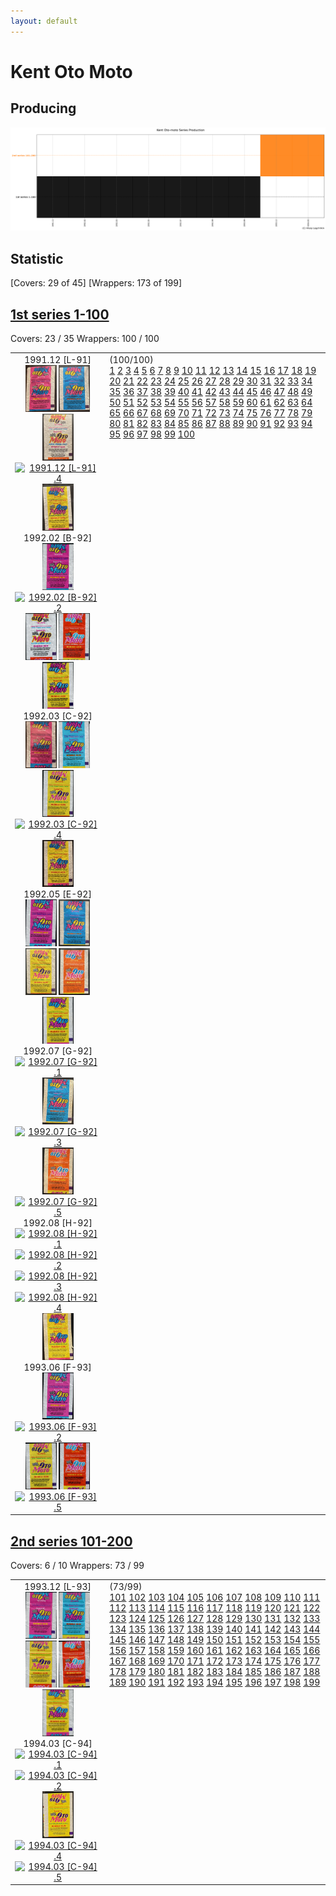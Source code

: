 ```yaml
---
layout: default
---
```


# Kent Oto Moto

## Producing

![producing](kent_oto_moto_production.png "Oto Moto Production")

## Statistic


\[Covers: 29 of 45\]
\[Wrappers: 173 of 199\]

## [1st series 1-100](1-100)

Covers: 23 / 35
Wrappers: 100 / 100

<table style="width:100%">
    <tr style="vertical-align: top;">
        <td style="width:30%;text-align: center">
            1991.12 [L-91] <br/>
            <a href='1-100/thumbnails/outer/1991_12{L-91}[5]/1.5.png' target='_blank'><img src='1-100/thumbnails/outer/1991_12{L-91}[5]/1.5.png' width='50' alt='1991.12 [L-91] .1'/></a>
            <a href='1-100/thumbnails/outer/1991_12{L-91}[5]/2.5.png' target='_blank'><img src='1-100/thumbnails/outer/1991_12{L-91}[5]/2.5.png' width='50' alt='1991.12 [L-91] .2'/></a>
            <a href='1-100/thumbnails/outer/1991_12{L-91}[5]/3.5.png' target='_blank'><img src='1-100/thumbnails/outer/1991_12{L-91}[5]/3.5.png' width='50' alt='1991.12 [L-91] .3'/></a>
            <a href='/collection/gum_wrappers/kent/turbo//missed_outer.png' target='_blank'><img src='/collection/gum_wrappers/kent/turbo//missed_outer.png' width='50' alt='1991.12 [L-91] .4'/></a>
            <a href='1-100/thumbnails/outer/1991_12{L-91}[5]/5.5.png' target='_blank'><img src='1-100/thumbnails/outer/1991_12{L-91}[5]/5.5.png' width='50' alt='1991.12 [L-91] .5'/></a>
            <br/>1992.02 [B-92] <br/>
            <a href='1-100/thumbnails/outer/1992_02{B-92}[5]/1.5.png' target='_blank'><img src='1-100/thumbnails/outer/1992_02{B-92}[5]/1.5.png' width='50' alt='1992.02 [B-92] .1'/></a>
            <a href='/collection/gum_wrappers/kent/turbo//missed_outer.png' target='_blank'><img src='/collection/gum_wrappers/kent/turbo//missed_outer.png' width='50' alt='1992.02 [B-92] .2'/></a>
            <a href='1-100/thumbnails/outer/1992_02{B-92}[5]/3.5.png' target='_blank'><img src='1-100/thumbnails/outer/1992_02{B-92}[5]/3.5.png' width='50' alt='1992.02 [B-92] .3'/></a>
            <a href='1-100/thumbnails/outer/1992_02{B-92}[5]/4.5.png' target='_blank'><img src='1-100/thumbnails/outer/1992_02{B-92}[5]/4.5.png' width='50' alt='1992.02 [B-92] .4'/></a>
            <a href='1-100/thumbnails/outer/1992_02{B-92}[5]/5.5.png' target='_blank'><img src='1-100/thumbnails/outer/1992_02{B-92}[5]/5.5.png' width='50' alt='1992.02 [B-92] .5'/></a>
            <br/>1992.03 [C-92] <br/>
            <a href='1-100/thumbnails/outer/1992_03{C-92}[5]/1.5.png' target='_blank'><img src='1-100/thumbnails/outer/1992_03{C-92}[5]/1.5.png' width='50' alt='1992.03 [C-92] .1'/></a>
            <a href='1-100/thumbnails/outer/1992_03{C-92}[5]/2.5.png' target='_blank'><img src='1-100/thumbnails/outer/1992_03{C-92}[5]/2.5.png' width='50' alt='1992.03 [C-92] .2'/></a>
            <a href='1-100/thumbnails/outer/1992_03{C-92}[5]/3.5.png' target='_blank'><img src='1-100/thumbnails/outer/1992_03{C-92}[5]/3.5.png' width='50' alt='1992.03 [C-92] .3'/></a>
            <a href='/collection/gum_wrappers/kent/turbo//missed_outer.png' target='_blank'><img src='/collection/gum_wrappers/kent/turbo//missed_outer.png' width='50' alt='1992.03 [C-92] .4'/></a>
            <a href='1-100/thumbnails/outer/1992_03{C-92}[5]/5.5.png' target='_blank'><img src='1-100/thumbnails/outer/1992_03{C-92}[5]/5.5.png' width='50' alt='1992.03 [C-92] .5'/></a>
            <br/>1992.05 [E-92] <br/>
            <a href='1-100/thumbnails/outer/1992_05{E-92}[5]/1.5.png' target='_blank'><img src='1-100/thumbnails/outer/1992_05{E-92}[5]/1.5.png' width='50' alt='1992.05 [E-92] .1'/></a>
            <a href='1-100/thumbnails/outer/1992_05{E-92}[5]/2.5.png' target='_blank'><img src='1-100/thumbnails/outer/1992_05{E-92}[5]/2.5.png' width='50' alt='1992.05 [E-92] .2'/></a>
            <a href='1-100/thumbnails/outer/1992_05{E-92}[5]/3.5.png' target='_blank'><img src='1-100/thumbnails/outer/1992_05{E-92}[5]/3.5.png' width='50' alt='1992.05 [E-92] .3'/></a>
            <a href='1-100/thumbnails/outer/1992_05{E-92}[5]/4.5.png' target='_blank'><img src='1-100/thumbnails/outer/1992_05{E-92}[5]/4.5.png' width='50' alt='1992.05 [E-92] .4'/></a>
            <a href='1-100/thumbnails/outer/1992_05{E-92}[5]/5.5.png' target='_blank'><img src='1-100/thumbnails/outer/1992_05{E-92}[5]/5.5.png' width='50' alt='1992.05 [E-92] .5'/></a>
            <br/>1992.07 [G-92] <br/>
            <a href='/collection/gum_wrappers/kent/turbo//missed_outer.png' target='_blank'><img src='/collection/gum_wrappers/kent/turbo//missed_outer.png' width='50' alt='1992.07 [G-92] .1'/></a>
            <a href='1-100/thumbnails/outer/1992_07{G-92}[5]/2.4.png' target='_blank'><img src='1-100/thumbnails/outer/1992_07{G-92}[5]/2.4.png' width='50' alt='1992.07 [G-92] .2'/></a>
            <a href='/collection/gum_wrappers/kent/turbo//missed_outer.png' target='_blank'><img src='/collection/gum_wrappers/kent/turbo//missed_outer.png' width='50' alt='1992.07 [G-92] .3'/></a>
            <a href='1-100/thumbnails/outer/1992_07{G-92}[5]/4.4.png' target='_blank'><img src='1-100/thumbnails/outer/1992_07{G-92}[5]/4.4.png' width='50' alt='1992.07 [G-92] .4'/></a>
            <a href='/collection/gum_wrappers/kent/turbo//missed_outer.png' target='_blank'><img src='/collection/gum_wrappers/kent/turbo//missed_outer.png' width='50' alt='1992.07 [G-92] .5'/></a>
            <br/>1992.08 [H-92] <br/>
            <a href='/collection/gum_wrappers/kent/turbo//missed_outer.png' target='_blank'><img src='/collection/gum_wrappers/kent/turbo//missed_outer.png' width='50' alt='1992.08 [H-92] .1'/></a>
            <a href='/collection/gum_wrappers/kent/turbo//missed_outer.png' target='_blank'><img src='/collection/gum_wrappers/kent/turbo//missed_outer.png' width='50' alt='1992.08 [H-92] .2'/></a>
            <a href='/collection/gum_wrappers/kent/turbo//missed_outer.png' target='_blank'><img src='/collection/gum_wrappers/kent/turbo//missed_outer.png' width='50' alt='1992.08 [H-92] .3'/></a>
            <a href='/collection/gum_wrappers/kent/turbo//missed_outer.png' target='_blank'><img src='/collection/gum_wrappers/kent/turbo//missed_outer.png' width='50' alt='1992.08 [H-92] .4'/></a>
            <a href='1-100/thumbnails/outer/1992_08{H-92}[5]/5.3.png' target='_blank'><img src='1-100/thumbnails/outer/1992_08{H-92}[5]/5.3.png' width='50' alt='1992.08 [H-92] .5'/></a>
            <br/>1993.06 [F-93] <br/>
            <a href='1-100/thumbnails/outer/1993_06{F-93}[5]/1.5.png' target='_blank'><img src='1-100/thumbnails/outer/1993_06{F-93}[5]/1.5.png' width='50' alt='1993.06 [F-93] .1'/></a>
            <a href='/collection/gum_wrappers/kent/turbo//missed_outer.png' target='_blank'><img src='/collection/gum_wrappers/kent/turbo//missed_outer.png' width='50' alt='1993.06 [F-93] .2'/></a>
            <a href='1-100/thumbnails/outer/1993_06{F-93}[5]/3.5.png' target='_blank'><img src='1-100/thumbnails/outer/1993_06{F-93}[5]/3.5.png' width='50' alt='1993.06 [F-93] .3'/></a>
            <a href='1-100/thumbnails/outer/1993_06{F-93}[5]/4.5.png' target='_blank'><img src='1-100/thumbnails/outer/1993_06{F-93}[5]/4.5.png' width='50' alt='1993.06 [F-93] .4'/></a>
            <a href='/collection/gum_wrappers/kent/turbo//missed_outer.png' target='_blank'><img src='/collection/gum_wrappers/kent/turbo//missed_outer.png' width='50' alt='1993.06 [F-93] .5'/></a>
            <br/>
        </td>
        <td>
            (100/100)<br/>
            <a class='perfect' href='1-100/thumbnails/inner/1.5.png' title='' target='_blank'>1</a>
            <a class='enough' href='1-100/thumbnails/inner/2.4.png' title='' target='_blank'>2</a>
            <a class='perfect' href='1-100/thumbnails/inner/3.5.png' title='' target='_blank'>3</a>
            <a class='perfect' href='1-100/thumbnails/inner/4.5.png' title='' target='_blank'>4</a>
            <a class='perfect' href='1-100/thumbnails/inner/5.5.png' title='' target='_blank'>5</a>
            <a class='perfect' href='1-100/thumbnails/inner/6.5.png' title='' target='_blank'>6</a>
            <a class='perfect' href='1-100/thumbnails/inner/7.5.png' title='' target='_blank'>7</a>
            <a class='perfect' href='1-100/thumbnails/inner/8.5.png' title='' target='_blank'>8</a>
            <a class='perfect' href='1-100/thumbnails/inner/9.5.png' title='' target='_blank'>9</a>
            <a class='perfect' href='1-100/thumbnails/inner/10.5.png' title='' target='_blank'>10</a>
            <a class='perfect' href='1-100/thumbnails/inner/11.5.png' title='' target='_blank'>11</a>
            <a class='perfect' href='1-100/thumbnails/inner/12.5.png' title='' target='_blank'>12</a>
            <a class='perfect' href='1-100/thumbnails/inner/13.5.png' title='' target='_blank'>13</a>
            <a class='perfect' href='1-100/thumbnails/inner/14.5.png' title='' target='_blank'>14</a>
            <a class='enough' href='1-100/thumbnails/inner/15.4.png' title='' target='_blank'>15</a>
            <a class='perfect' href='1-100/thumbnails/inner/16.5.png' title='' target='_blank'>16</a>
            <a class='perfect' href='1-100/thumbnails/inner/17.5.png' title='' target='_blank'>17</a>
            <a class='perfect' href='1-100/thumbnails/inner/18.5.png' title='' target='_blank'>18</a>
            <a class='perfect' href='1-100/thumbnails/inner/19.5.png' title='' target='_blank'>19</a>
            <a class='perfect' href='1-100/thumbnails/inner/20.5.png' title='' target='_blank'>20</a>
            <a class='perfect' href='1-100/thumbnails/inner/21.5.png' title='' target='_blank'>21</a>
            <a class='perfect' href='1-100/thumbnails/inner/22.5.png' title='' target='_blank'>22</a>
            <a class='enough' href='1-100/thumbnails/inner/23.4.png' title='' target='_blank'>23</a>
            <a class='perfect' href='1-100/thumbnails/inner/24.5.png' title='' target='_blank'>24</a>
            <a class='perfect' href='1-100/thumbnails/inner/25.5.png' title='' target='_blank'>25</a>
            <a class='perfect' href='1-100/thumbnails/inner/26.5.png' title='' target='_blank'>26</a>
            <a class='perfect' href='1-100/thumbnails/inner/27.5.png' title='' target='_blank'>27</a>
            <a class='perfect' href='1-100/thumbnails/inner/28.5.png' title='' target='_blank'>28</a>
            <a class='enough' href='1-100/thumbnails/inner/29.4.png' title='' target='_blank'>29</a>
            <a class='perfect' href='1-100/thumbnails/inner/30.5.png' title='' target='_blank'>30</a>
            <a class='perfect' href='1-100/thumbnails/inner/31.5.png' title='' target='_blank'>31</a>
            <a class='perfect' href='1-100/thumbnails/inner/32.5.png' title='' target='_blank'>32</a>
            <a class='enough' href='1-100/thumbnails/inner/33.4.png' title='' target='_blank'>33</a>
            <a class='perfect' href='1-100/thumbnails/inner/34.5.png' title='' target='_blank'>34</a>
            <a class='perfect' href='1-100/thumbnails/inner/35.5.png' title='' target='_blank'>35</a>
            <a class='perfect' href='1-100/thumbnails/inner/36.5.png' title='' target='_blank'>36</a>
            <a class='perfect' href='1-100/thumbnails/inner/37.5.png' title='' target='_blank'>37</a>
            <a class='enough' href='1-100/thumbnails/inner/38.4.png' title='' target='_blank'>38</a>
            <a class='enough' href='1-100/thumbnails/inner/39.4.png' title='' target='_blank'>39</a>
            <a class='perfect' href='1-100/thumbnails/inner/40.5.png' title='' target='_blank'>40</a>
            <a class='perfect' href='1-100/thumbnails/inner/41.5.png' title='' target='_blank'>41</a>
            <a class='perfect' href='1-100/thumbnails/inner/42.5.png' title='' target='_blank'>42</a>
            <a class='perfect' href='1-100/thumbnails/inner/43.5.png' title='' target='_blank'>43</a>
            <a class='perfect' href='1-100/thumbnails/inner/44.5.png' title='' target='_blank'>44</a>
            <a class='enough' href='1-100/thumbnails/inner/45.4.png' title='' target='_blank'>45</a>
            <a class='perfect' href='1-100/thumbnails/inner/46.5.png' title='' target='_blank'>46</a>
            <a class='perfect' href='1-100/thumbnails/inner/47.5.png' title='' target='_blank'>47</a>
            <a class='perfect' href='1-100/thumbnails/inner/48.5.png' title='' target='_blank'>48</a>
            <a class='perfect' href='1-100/thumbnails/inner/49.5.png' title='' target='_blank'>49</a>
            <a class='enough' href='1-100/thumbnails/inner/50.4.png' title='' target='_blank'>50</a>
            <a class='perfect' href='1-100/thumbnails/inner/51.5.png' title='' target='_blank'>51</a>
            <a class='enough' href='1-100/thumbnails/inner/52.4.png' title='' target='_blank'>52</a>
            <a class='perfect' href='1-100/thumbnails/inner/53.5.png' title='' target='_blank'>53</a>
            <a class='perfect' href='1-100/thumbnails/inner/54.5.png' title='' target='_blank'>54</a>
            <a class='perfect' href='1-100/thumbnails/inner/55.5.png' title='' target='_blank'>55</a>
            <a class='perfect' href='1-100/thumbnails/inner/56.5.png' title='' target='_blank'>56</a>
            <a class='perfect' href='1-100/thumbnails/inner/57.5.png' title='' target='_blank'>57</a>
            <a class='perfect' href='1-100/thumbnails/inner/58.5.png' title='' target='_blank'>58</a>
            <a class='perfect' href='1-100/thumbnails/inner/59.5.png' title='' target='_blank'>59</a>
            <a class='enough' href='1-100/thumbnails/inner/60.4.png' title='' target='_blank'>60</a>
            <a class='perfect' href='1-100/thumbnails/inner/61.5.png' title='' target='_blank'>61</a>
            <a class='perfect' href='1-100/thumbnails/inner/62.5.png' title='' target='_blank'>62</a>
            <a class='perfect' href='1-100/thumbnails/inner/63.5.png' title='' target='_blank'>63</a>
            <a class='perfect' href='1-100/thumbnails/inner/64.5.png' title='' target='_blank'>64</a>
            <a class='perfect' href='1-100/thumbnails/inner/65.5.png' title='' target='_blank'>65</a>
            <a class='perfect' href='1-100/thumbnails/inner/66.5.png' title='' target='_blank'>66</a>
            <a class='perfect' href='1-100/thumbnails/inner/67.5.png' title='' target='_blank'>67</a>
            <a class='perfect' href='1-100/thumbnails/inner/68.5.png' title='' target='_blank'>68</a>
            <a class='perfect' href='1-100/thumbnails/inner/69.5.png' title='' target='_blank'>69</a>
            <a class='perfect' href='1-100/thumbnails/inner/70.5.png' title='' target='_blank'>70</a>
            <a class='perfect' href='1-100/thumbnails/inner/71.5.png' title='' target='_blank'>71</a>
            <a class='perfect' href='1-100/thumbnails/inner/72.5.png' title='' target='_blank'>72</a>
            <a class='perfect' href='1-100/thumbnails/inner/73.5.png' title='' target='_blank'>73</a>
            <a class='perfect' href='1-100/thumbnails/inner/74.5.png' title='' target='_blank'>74</a>
            <a class='perfect' href='1-100/thumbnails/inner/75.5.png' title='' target='_blank'>75</a>
            <a class='perfect' href='1-100/thumbnails/inner/76.5.png' title='' target='_blank'>76</a>
            <a class='perfect' href='1-100/thumbnails/inner/77.5.png' title='' target='_blank'>77</a>
            <a class='perfect' href='1-100/thumbnails/inner/78.5.png' title='' target='_blank'>78</a>
            <a class='perfect' href='1-100/thumbnails/inner/79.5.png' title='' target='_blank'>79</a>
            <a class='perfect' href='1-100/thumbnails/inner/80.5.png' title='' target='_blank'>80</a>
            <a class='perfect' href='1-100/thumbnails/inner/81.5.png' title='' target='_blank'>81</a>
            <a class='perfect' href='1-100/thumbnails/inner/82.5.png' title='' target='_blank'>82</a>
            <a class='perfect' href='1-100/thumbnails/inner/83.5.png' title='' target='_blank'>83</a>
            <a class='perfect' href='1-100/thumbnails/inner/84.5.png' title='' target='_blank'>84</a>
            <a class='enough' href='1-100/thumbnails/inner/85.4.png' title='' target='_blank'>85</a>
            <a class='perfect' href='1-100/thumbnails/inner/86.5.png' title='' target='_blank'>86</a>
            <a class='perfect' href='1-100/thumbnails/inner/87.5.png' title='' target='_blank'>87</a>
            <a class='enough' href='1-100/thumbnails/inner/88.4.png' title='' target='_blank'>88</a>
            <a class='perfect' href='1-100/thumbnails/inner/89.5.png' title='' target='_blank'>89</a>
            <a class='perfect' href='1-100/thumbnails/inner/90.5.png' title='' target='_blank'>90</a>
            <a class='perfect' href='1-100/thumbnails/inner/91.5.png' title='' target='_blank'>91</a>
            <a class='perfect' href='1-100/thumbnails/inner/92.5.png' title='' target='_blank'>92</a>
            <a class='perfect' href='1-100/thumbnails/inner/93.5.png' title='' target='_blank'>93</a>
            <a class='perfect' href='1-100/thumbnails/inner/94.5.png' title='' target='_blank'>94</a>
            <a class='perfect' href='1-100/thumbnails/inner/95.5.png' title='' target='_blank'>95</a>
            <a class='enough' href='1-100/thumbnails/inner/96.4.png' title='' target='_blank'>96</a>
            <a class='perfect' href='1-100/thumbnails/inner/97.5.png' title='' target='_blank'>97</a>
            <a class='perfect' href='1-100/thumbnails/inner/98.5.png' title='' target='_blank'>98</a>
            <a class='perfect' href='1-100/thumbnails/inner/99.5.png' title='' target='_blank'>99</a>
            <a class='perfect' href='1-100/thumbnails/inner/100.5.png' title='' target='_blank'>100</a>
        </td>
    </tr>
</table>

## [2nd series 101-200](101-200)

Covers: 6 / 10
Wrappers: 73 / 99

<table style="width:100%">
    <tr style="vertical-align: top;">
        <td style="width:30%;text-align: center">
            1993.12 [L-93] <br/>
            <a href='101-200/thumbnails/outer/1993_12{L-93}[5]/1.5.png' target='_blank'><img src='101-200/thumbnails/outer/1993_12{L-93}[5]/1.5.png' width='50' alt='1993.12 [L-93] .1'/></a>
            <a href='101-200/thumbnails/outer/1993_12{L-93}[5]/2.5.png' target='_blank'><img src='101-200/thumbnails/outer/1993_12{L-93}[5]/2.5.png' width='50' alt='1993.12 [L-93] .2'/></a>
            <a href='101-200/thumbnails/outer/1993_12{L-93}[5]/3.5.png' target='_blank'><img src='101-200/thumbnails/outer/1993_12{L-93}[5]/3.5.png' width='50' alt='1993.12 [L-93] .3'/></a>
            <a href='101-200/thumbnails/outer/1993_12{L-93}[5]/4.5.png' target='_blank'><img src='101-200/thumbnails/outer/1993_12{L-93}[5]/4.5.png' width='50' alt='1993.12 [L-93] .4'/></a>
            <a href='101-200/thumbnails/outer/1993_12{L-93}[5]/5.5.png' target='_blank'><img src='101-200/thumbnails/outer/1993_12{L-93}[5]/5.5.png' width='50' alt='1993.12 [L-93] .5'/></a>
            <br/>1994.03 [C-94] <br/>
            <a href='/collection/gum_wrappers/kent/turbo//missed_outer.png' target='_blank'><img src='/collection/gum_wrappers/kent/turbo//missed_outer.png' width='50' alt='1994.03 [C-94] .1'/></a>
            <a href='/collection/gum_wrappers/kent/turbo//missed_outer.png' target='_blank'><img src='/collection/gum_wrappers/kent/turbo//missed_outer.png' width='50' alt='1994.03 [C-94] .2'/></a>
            <a href='101-200/thumbnails/outer/1994_03{C-94}[5]/3.5.png' target='_blank'><img src='101-200/thumbnails/outer/1994_03{C-94}[5]/3.5.png' width='50' alt='1994.03 [C-94] .3'/></a>
            <a href='/collection/gum_wrappers/kent/turbo//missed_outer.png' target='_blank'><img src='/collection/gum_wrappers/kent/turbo//missed_outer.png' width='50' alt='1994.03 [C-94] .4'/></a>
            <a href='/collection/gum_wrappers/kent/turbo//missed_outer.png' target='_blank'><img src='/collection/gum_wrappers/kent/turbo//missed_outer.png' width='50' alt='1994.03 [C-94] .5'/></a>
            <br/>
        </td>
        <td>
            (73/99)<br/>
            <a class='enough' href='101-200/thumbnails/inner/101.4.png' title='' target='_blank'>101</a>
            <a class='perfect' href='101-200/thumbnails/inner/102.5.png' title='' target='_blank'>102</a>
            <a class='missed' href='missed.png' title='' target='_blank'>103</a>
            <a class='perfect' href='101-200/thumbnails/inner/104.5.png' title='' target='_blank'>104</a>
            <a class='missed' href='missed.png' title='' target='_blank'>105</a>
            <a class='missed' href='missed.png' title='' target='_blank'>106</a>
            <a class='perfect' href='101-200/thumbnails/inner/107.5.png' title='' target='_blank'>107</a>
            <a class='perfect' href='101-200/thumbnails/inner/108.5.png' title='' target='_blank'>108</a>
            <a class='missed' href='missed.png' title='' target='_blank'>109</a>
            <a class='missed' href='missed.png' title='' target='_blank'>110</a>
            <a class='perfect' href='101-200/thumbnails/inner/111.5.png' title='' target='_blank'>111</a>
            <a class='perfect' href='101-200/thumbnails/inner/112.5.png' title='' target='_blank'>112</a>
            <a class='perfect' href='101-200/thumbnails/inner/113.5.png' title='' target='_blank'>113</a>
            <a class='enough' href='101-200/thumbnails/inner/114.4.png' title='' target='_blank'>114</a>
            <a class='perfect' href='101-200/thumbnails/inner/115.5.png' title='' target='_blank'>115</a>
            <a class='enough' href='101-200/thumbnails/inner/116.4.png' title='' target='_blank'>116</a>
            <a class='perfect' href='101-200/thumbnails/inner/117.5.png' title='' target='_blank'>117</a>
            <a class='perfect' href='101-200/thumbnails/inner/118.5.png' title='' target='_blank'>118</a>
            <a class='perfect' href='101-200/thumbnails/inner/119.5.png' title='' target='_blank'>119</a>
            <a class='perfect' href='101-200/thumbnails/inner/120.5.png' title='' target='_blank'>120</a>
            <a class='enough' href='101-200/thumbnails/inner/121.4.png' title='' target='_blank'>121</a>
            <a class='perfect' href='101-200/thumbnails/inner/122.5.png' title='' target='_blank'>122</a>
            <a class='perfect' href='101-200/thumbnails/inner/123.5.png' title='' target='_blank'>123</a>
            <a class='missed' href='missed.png' title='' target='_blank'>124</a>
            <a class='missed' href='missed.png' title='' target='_blank'>125</a>
            <a class='perfect' href='101-200/thumbnails/inner/126.5.png' title='' target='_blank'>126</a>
            <a class='missed' href='missed.png' title='' target='_blank'>127</a>
            <a class='perfect' href='101-200/thumbnails/inner/128.5.png' title='' target='_blank'>128</a>
            <a class='good' href='101-200/thumbnails/inner/129.3.png' title='' target='_blank'>129</a>
            <a class='missed' href='missed.png' title='' target='_blank'>130</a>
            <a class='perfect' href='101-200/thumbnails/inner/131.5.png' title='' target='_blank'>131</a>
            <a class='perfect' href='101-200/thumbnails/inner/132.5.png' title='' target='_blank'>132</a>
            <a class='perfect' href='101-200/thumbnails/inner/133.5.png' title='' target='_blank'>133</a>
            <a class='perfect' href='101-200/thumbnails/inner/134.5.png' title='' target='_blank'>134</a>
            <a class='perfect' href='101-200/thumbnails/inner/135.5.png' title='' target='_blank'>135</a>
            <a class='enough' href='101-200/thumbnails/inner/136.4.png' title='' target='_blank'>136</a>
            <a class='perfect' href='101-200/thumbnails/inner/137.5.png' title='' target='_blank'>137</a>
            <a class='perfect' href='101-200/thumbnails/inner/138.5.png' title='' target='_blank'>138</a>
            <a class='perfect' href='101-200/thumbnails/inner/139.5.png' title='' target='_blank'>139</a>
            <a class='perfect' href='101-200/thumbnails/inner/140.5.png' title='' target='_blank'>140</a>
            <a class='perfect' href='101-200/thumbnails/inner/141.5.png' title='' target='_blank'>141</a>
            <a class='perfect' href='101-200/thumbnails/inner/142.5.png' title='' target='_blank'>142</a>
            <a class='perfect' href='101-200/thumbnails/inner/143.5.png' title='' target='_blank'>143</a>
            <a class='enough' href='101-200/thumbnails/inner/144.4.png' title='' target='_blank'>144</a>
            <a class='perfect' href='101-200/thumbnails/inner/145.5.png' title='' target='_blank'>145</a>
            <a class='perfect' href='101-200/thumbnails/inner/146.5.png' title='' target='_blank'>146</a>
            <a class='perfect' href='101-200/thumbnails/inner/147.5.png' title='' target='_blank'>147</a>
            <a class='missed' href='missed.png' title='' target='_blank'>148</a>
            <a class='perfect' href='101-200/thumbnails/inner/149.5.png' title='' target='_blank'>149</a>
            <a class='perfect' href='101-200/thumbnails/inner/150.5.png' title='' target='_blank'>150</a>
            <a class='missed' href='missed.png' title='' target='_blank'>151</a>
            <a class='perfect' href='101-200/thumbnails/inner/152.5.png' title='' target='_blank'>152</a>
            <a class='missed' href='missed.png' title='' target='_blank'>153</a>
            <a class='missed' href='missed.png' title='' target='_blank'>154</a>
            <a class='missed' href='missed.png' title='' target='_blank'>155</a>
            <a class='perfect' href='101-200/thumbnails/inner/156.5.png' title='' target='_blank'>156</a>
            <a class='missed' href='missed.png' title='' target='_blank'>157</a>
            <a class='missed' href='missed.png' title='' target='_blank'>158</a>
            <a class='perfect' href='101-200/thumbnails/inner/159.5.png' title='' target='_blank'>159</a>
            <a class='perfect' href='101-200/thumbnails/inner/160.5.png' title='' target='_blank'>160</a>
            <a class='perfect' href='101-200/thumbnails/inner/161.5.png' title='' target='_blank'>161</a>
            <a class='perfect' href='101-200/thumbnails/inner/162.5.png' title='' target='_blank'>162</a>
            <a class='perfect' href='101-200/thumbnails/inner/163.5.png' title='' target='_blank'>163</a>
            <a class='perfect' href='101-200/thumbnails/inner/164.5.png' title='' target='_blank'>164</a>
            <a class='perfect' href='101-200/thumbnails/inner/165.5.png' title='' target='_blank'>165</a>
            <a class='enough' href='101-200/thumbnails/inner/166.4.png' title='' target='_blank'>166</a>
            <a class='perfect' href='101-200/thumbnails/inner/167.5.png' title='' target='_blank'>167</a>
            <a class='perfect' href='101-200/thumbnails/inner/168.5.png' title='' target='_blank'>168</a>
            <a class='perfect' href='101-200/thumbnails/inner/169.5.png' title='' target='_blank'>169</a>
            <a class='perfect' href='101-200/thumbnails/inner/170.5.png' title='' target='_blank'>170</a>
            <a class='perfect' href='101-200/thumbnails/inner/171.5.png' title='' target='_blank'>171</a>
            <a class='missed' href='missed.png' title='' target='_blank'>172</a>
            <a class='perfect' href='101-200/thumbnails/inner/173.5.png' title='' target='_blank'>173</a>
            <a class='enough' href='101-200/thumbnails/inner/174.4.png' title='' target='_blank'>174</a>
            <a class='enough' href='101-200/thumbnails/inner/175.4.png' title='' target='_blank'>175</a>
            <a class='perfect' href='101-200/thumbnails/inner/176.5.png' title='' target='_blank'>176</a>
            <a class='perfect' href='101-200/thumbnails/inner/177.5.png' title='' target='_blank'>177</a>
            <a class='perfect' href='101-200/thumbnails/inner/178.5.png' title='' target='_blank'>178</a>
            <a class='missed' href='missed.png' title='' target='_blank'>179</a>
            <a class='missed' href='missed.png' title='' target='_blank'>180</a>
            <a class='missed' href='missed.png' title='' target='_blank'>181</a>
            <a class='missed' href='missed.png' title='' target='_blank'>182</a>
            <a class='enough' href='101-200/thumbnails/inner/183.4.png' title='' target='_blank'>183</a>
            <a class='enough' href='101-200/thumbnails/inner/184.4.png' title='' target='_blank'>184</a>
            <a class='perfect' href='101-200/thumbnails/inner/185.5.png' title='' target='_blank'>185</a>
            <a class='perfect' href='101-200/thumbnails/inner/186.5.png' title='' target='_blank'>186</a>
            <a class='perfect' href='101-200/thumbnails/inner/187.5.png' title='' target='_blank'>187</a>
            <a class='missed' href='missed.png' title='' target='_blank'>188</a>
            <a class='perfect' href='101-200/thumbnails/inner/189.5.png' title='' target='_blank'>189</a>
            <a class='perfect' href='101-200/thumbnails/inner/190.5.png' title='' target='_blank'>190</a>
            <a class='perfect' href='101-200/thumbnails/inner/191.5.png' title='' target='_blank'>191</a>
            <a class='perfect' href='101-200/thumbnails/inner/192.5.png' title='' target='_blank'>192</a>
            <a class='perfect' href='101-200/thumbnails/inner/193.5.png' title='' target='_blank'>193</a>
            <a class='missed' href='missed.png' title='' target='_blank'>194</a>
            <a class='missed' href='missed.png' title='' target='_blank'>195</a>
            <a class='missed' href='missed.png' title='' target='_blank'>196</a>
            <a class='perfect' href='101-200/thumbnails/inner/197.5.png' title='' target='_blank'>197</a>
            <a class='missed' href='missed.png' title='' target='_blank'>198</a>
            <a class='perfect' href='101-200/thumbnails/inner/199.5.png' title='' target='_blank'>199</a>
        </td>
    </tr>
</table>
